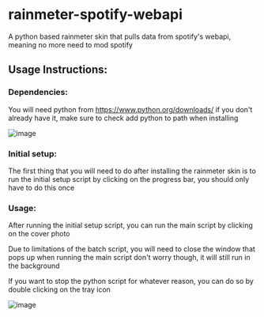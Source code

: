 # rainmeter-spotify-webapi
A python based rainmeter skin that pulls data from spotify's webapi, meaning no more need to mod spotify

## Usage Instructions:

### Dependencies:
You will need python from https://www.python.org/downloads/ if you don't already have it, make sure to check add python to path when installing

![image](https://user-images.githubusercontent.com/76452125/135522859-19758048-7319-4f42-866e-1d0e4a7b9773.png)


### Initial setup:
The first thing that you will need to do after installing the rainmeter skin is to run the initial setup script by clicking on the progress bar, you should only have to do this once

### Usage:

After running the initial setup script, you can run the main script by clicking on the cover photo

Due to limitations of the batch script, you will need to close the window that pops up when running the main script don't worry though, it will still run in the background

If you want to stop the python script for whatever reason, you can do so by double clicking on the tray icon

![image](https://user-images.githubusercontent.com/76452125/135521849-e46362be-6d6d-41ea-8fc9-390f7cf59561.png)





